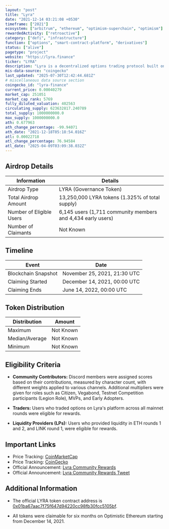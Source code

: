 ```yaml
---
layout: "post"
title: "Lyra"
date: "2021-12-14 03:21:08 +0530"
timeframe: ["2021"]
ecosystem: ["arbitrum", "ethereum", "optimism-superchain", "optimism"]
rewardedActivity: ["retroactive"]
category: ["defi", "infrastructure"]
function: ["options", "smart-contract-platform", "derivatives"]
status: ["alive"]
pagetype: "project"
website: "https://lyra.finance"
ticker: "LYRA"
description: "Lyra is a decentralized options trading protocol built on the Optimism layer-2 scaling solution for Ethereum."
mis-data-source: "coingecko"
last_updated: "2025-07-30T12:42:44.681Z"
# miscellaneous data source section
coingecko_id: "lyra-finance"
current_price: 0.00040279
market_cap: 251051
market_cap_rank: 5769
fully_diluted_valuation: 402563
circulating_supply: 623632817.240789
total_supply: 1000000000.0
max_supply: 1000000000.0
ath: 0.677963
ath_change_percentage: -99.94071
ath_date: "2021-12-18T05:18:54.016Z"
atl: 0.00022718
atl_change_percentage: 76.94584
atl_date: "2025-04-09T03:09:38.032Z"
---
```


## Airdrop Details

| Information              | Details                                                     |
| ------------------------ | ----------------------------------------------------------- |
| Airdrop Type             | LYRA (Governance Token)                                     |
| Total Airdrop Amount     | 13,250,000 LYRA tokens (1.325% of total supply)             |
| Number of Eligible Users | 6,145 users (1,711 community members and 4,434 early users) |
| Number of Claimants      | Not Known                                                   |

## Timeline

| Event               | Date                         |
| ------------------- | ---------------------------- |
| Blockchain Snapshot | November 25, 2021, 21:30 UTC |
| Claiming Started    | December 14, 2021, 00:00 UTC |
| Claiming Ends       | June 14, 2022, 00:00 UTC     |

## Token Distribution

| Distribution   | Amount    |
| -------------- | --------- |
| Maximum        | Not Known |
| Median/Average | Not Known |
| Minimum        | Not Known |

## Eligibility Criteria

- **Community Contributors:** Discord members were assigned scores based on their contributions, measured by character count, with different weights applied to various channels. Additional multipliers were given for roles such as Citizen, Vegabond, Testnet Competition participants (Legion Role), MVPs, and Early Adopters.

- **Traders:** Users who traded options on Lyra's platform across all mainnet rounds were eligible for rewards.

- **Liquidity Providers (LPs):** Users who provided liquidity in ETH rounds 1 and 2, and LINK round 1, were eligible for rewards.

## Important Links

- Price Tracking: [CoinMarketCap](https://coinmarketcap.com/currencies/lyra-finance/)
- Price Tracking: [CoinGecko](https://www.coingecko.com/en/coins/lyra-finance)
- Official Announcement: [Lyra Community Rewards](https://blog.lyra.finance/lyra-community-rewards/)
- Official Announcement: [Lyra Community Rewards Tweet](https://x.com/derivexyz/status/1466222054915522566)
## Additional Information

- The official LYRA token contract address is [0x01ba67aac7f75f647d94220cc98fb30fcc5105bf](https://etherscan.io/token/0x01ba67aac7f75f647d94220cc98fb30fcc5105bf).

- All tokens were claimable for six months on Optimistic Ethereum starting from December 14, 2021.